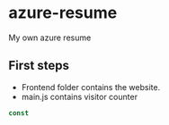 # azure-resume
My own azure resume 

## First steps

- Frontend folder contains the website.
- main.js contains visitor counter

```js
const
```